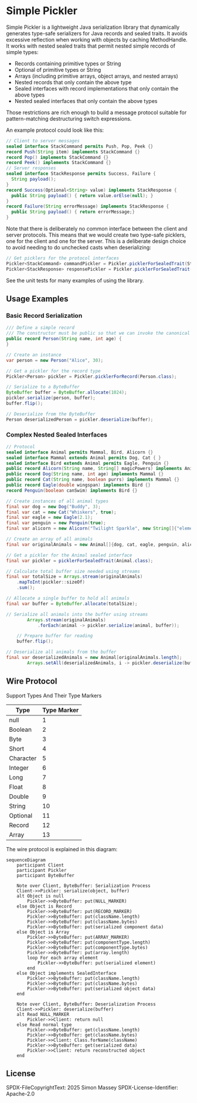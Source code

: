# Simple Pickler

Simple Pickler is a lightweight Java serialization library that dynamically generates type-safe serializers for Java records and sealed traits. It avoids excessive reflection when working with objects by caching MethodHandle. It works with nested sealed traits that permit nested simple records of simple types: 

- Records containing primitive types or String
- Optional of primitive types or String
- Arrays (including primitive arrays, object arrays, and nested arrays)
- Nested records that only contain the above type 
- Sealed interfaces with record implementations that only contain the above types
- Nested sealed interfaces that only contain the above types

Those restrictions are rich enough to build a message protocol suitable for pattern-matching destructuring switch expressions. 

An example protocol could look like this:

```java
// Client to server messages
sealed interface StackCommand permits Push, Pop, Peek {}
record Push(String item) implements StackCommand {}
record Pop() implements StackCommand {}
record Peek() implements StackCommand {}
// Server responses
sealed interface StackResponse permits Success, Failure {
  String payload();
}
record Success(Optional<String> value) implements StackResponse {
  public String payload() { return value.orElse(null); }
}
record Failure(String errorMessage) implements StackResponse {
  public String payload() { return errorMessage;}
}
```

Note that there is deliberately no common interface between the client and server protocols. This means that we would 
create two type-safe picklers, one for the client and one for the server. This is a deliberate design choice to avoid 
needing to do unchecked casts when deserializing: 

```java
// Get picklers for the protocol interfaces
Pickler<StackCommand> commandPickler = Pickler.picklerForSealedTrait(StackCommand.class);
Pickler<StackResponse> responsePickler = Pickler.picklerForSealedTrait(StackResponse.class);
```

See the unit tests for many examples of using the library.

## Usage Examples

### Basic Record Serialization

```java
/// Define a simple record
/// The constructor must be public so that we can invoke the canonical constructor form the pickler package
public record Person(String name, int age) {
}

// Create an instance
var person = new Person("Alice", 30);

// Get a pickler for the record type
Pickler<Person> pickler = Pickler.picklerForRecord(Person.class);

// Serialize to a ByteBuffer
ByteBuffer buffer = ByteBuffer.allocate(1024);
pickler.serialize(person, buffer);
buffer.flip();

// Deserialize from the ByteBuffer
Person deserializedPerson = pickler.deserialize(buffer);
```

### Complex Nested Sealed Interfaces

```java
// Protocol
sealed interface Animal permits Mammal, Bird, Alicorn {}
sealed interface Mammal extends Animal permits Dog, Cat { }
sealed interface Bird extends Animal permits Eagle, Penguin {}
public record Alicorn(String name, String[] magicPowers) implements Animal {}
public record Dog(String name, int age) implements Mammal {}
public record Cat(String name, boolean purrs) implements Mammal {}
public record Eagle(double wingspan) implements Bird {}
record Penguin(boolean canSwim) implements Bird {}

// Create instances of all animal types
final var dog = new Dog("Buddy", 3);
final var cat = new Cat("Whiskers", true);
final var eagle = new Eagle(2.1);
final var penguin = new Penguin(true);
final var alicorn = new Alicorn("Twilight Sparkle", new String[]{"elements of harmony", "wings of a pegasus"});

// Create an array of all animals
final var originalAnimals = new Animal[]{dog, cat, eagle, penguin, alicorn};

// Get a pickler for the Animal sealed interface
final var pickler = picklerForSealedTrait(Animal.class);

// Calculate total buffer size needed using streams
final var totalSize = Arrays.stream(originalAnimals)
    .mapToInt(pickler::sizeOf)
    .sum();

// Allocate a single buffer to hold all animals
final var buffer = ByteBuffer.allocate(totalSize);

// Serialize all animals into the buffer using streams
        Arrays.stream(originalAnimals)
            .forEach(animal -> pickler.serialize(animal, buffer));

    // Prepare buffer for reading
    buffer.flip();

// Deserialize all animals from the buffer
final var deserializedAnimals = new Animal[originalAnimals.length];
        Arrays.setAll(deserializedAnimals, i -> pickler.deserialize(buffer));
```

## Wire Protocol

Support Types And Their Type Markers

| Type      | Type Marker |
|-----------|-------------|
| null | 	1          |
| Boolean | 	2          |
| Byte | 	 3         |
| Short | 	 4         |
| Character | 	5          |
| Integer | 6           |
| Long | 	 7         |
| Float | 	 8         |
| Double | 	 9         |
| String | 	10         |
| Optional | 	11         |
| Record | 	12         |
| Array | 	13         |

The wire protocol is explained in this diagram: 

```mermaid
sequenceDiagram
    participant Client
    participant Pickler
    participant ByteBuffer
    
    Note over Client, ByteBuffer: Serialization Process
    Client->>Pickler: serialize(object, buffer)
    alt Object is null
        Pickler->>ByteBuffer: put(NULL_MARKER)
    else Object is Record
        Pickler->>ByteBuffer: put(RECORD_MARKER)
        Pickler->>ByteBuffer: put(className.length)
        Pickler->>ByteBuffer: put(className.bytes)
        Pickler->>ByteBuffer: put(serialized component data)
    else Object is Array
        Pickler->>ByteBuffer: put(ARRAY_MARKER)
        Pickler->>ByteBuffer: put(componentType.length)
        Pickler->>ByteBuffer: put(componentType.bytes)
        Pickler->>ByteBuffer: put(array.length)
        loop For each array element
            Pickler->>ByteBuffer: put(serialized element)
        end
    else Object implements SealedInterface
        Pickler->>ByteBuffer: put(className.length)
        Pickler->>ByteBuffer: put(className.bytes)
        Pickler->>ByteBuffer: put(serialized object data)
    end
    
    Note over Client, ByteBuffer: Deserialization Process
    Client->>Pickler: deserialize(buffer)
    alt Read NULL_MARKER
        Pickler->>Client: return null
    else Read normal type
        Pickler->>ByteBuffer: get(className.length)
        Pickler->>ByteBuffer: get(className.bytes)
        Pickler->>Client: Class.forName(className)
        Pickler->>ByteBuffer: get(serialized data)
        Pickler->>Client: return reconstructed object
    end
```



## License

SPDX-FileCopyrightText: 2025 Simon Massey
SPDX-License-Identifier: Apache-2.0
